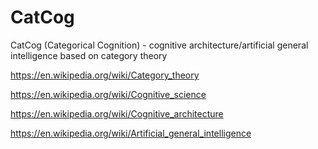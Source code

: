 # CatCog
CatCog (Categorical Cognition) -  cognitive architecture/artificial general intelligence based on category theory

https://en.wikipedia.org/wiki/Category_theory

https://en.wikipedia.org/wiki/Cognitive_science

https://en.wikipedia.org/wiki/Cognitive_architecture

https://en.wikipedia.org/wiki/Artificial_general_intelligence
